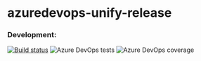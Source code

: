 # azuredevops-unify-release


### Development: 
[![Build status](https://dev.azure.com/padasil/AzureDevOps%20-%20Unify%20Release/_apis/build/status/Development%20Build)](https://dev.azure.com/padasil/AzureDevOps%20-%20Unify%20Release/_build/latest?definitionId=7)
![Azure DevOps tests](https://img.shields.io/azure-devops/tests/padasil/AzureDevOps%20-%20Unify%20Release/7)
![Azure DevOps coverage](https://img.shields.io/azure-devops/coverage/padasil/AzureDevOps%20-%20Unify%20Release/7)